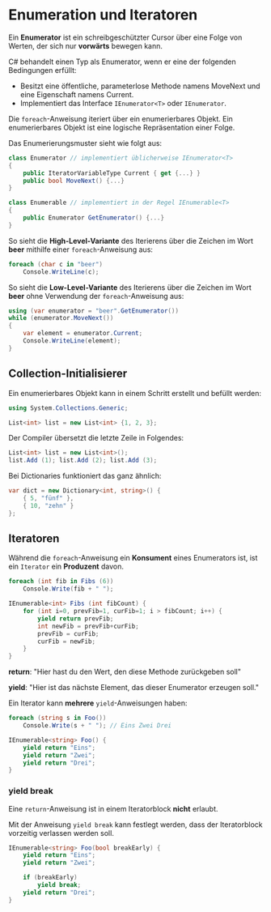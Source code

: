 # Enumeration und Iteratoren


Ein **Enumerator** ist ein schreibgeschützter Cursor über eine Folge von Werten, der sich nur **vorwärts** bewegen kann.

C# behandelt einen Typ als Enumerator, wenn er eine der folgenden Bedingungen erfüllt:
- Besitzt eine öffentliche, parameterlose Methode namens MoveNext und eine Eigenschaft namens Current.
- Implementiert das Interface `IEnumerator<T>` oder `IEnumerator`.


Die `foreach`-Anweisung iteriert über ein enumerierbares Objekt. Ein enumerierbares Objekt ist eine logische Repräsentation einer Folge.

Das Enumerierungsmuster sieht wie folgt aus:

```csharp
class Enumerator // implementiert üblicherweise IEnumerator<T>
{
    public IteratorVariableType Current { get {...} } 
    public bool MoveNext() {...}
}

class Enumerable // implementiert in der Regel IEnumerable<T> 
{
    public Enumerator GetEnumerator() {...} 
}
```


So sieht die **High-Level-Variante** des Iterierens über die Zeichen im Wort **beer** mithilfe einer `foreach`-Anweisung aus:

```csharp
foreach (char c in "beer")
    Console.WriteLine(c);
```

So sieht die **Low-Level-Variante** des Iterierens über die Zeichen im Wort **beer** ohne Verwendung der `foreach`-Anweisung aus:

```csharp
using (var enumerator = "beer".GetEnumerator()) 
while (enumerator.MoveNext())
{
    var element = enumerator.Current;
    Console.WriteLine(element); 
}
```


## Collection-Initialisierer

Ein enumerierbares Objekt kann in einem Schritt erstellt und befüllt werden:

```csharp
using System.Collections.Generic;

List<int> list = new List<int> {1, 2, 3};
```

Der Compiler übersetzt die letzte Zeile in Folgendes:

```csharp
List<int> list = new List<int>(); 
list.Add (1); list.Add (2); list.Add (3);
```

Bei Dictionaries funktioniert das ganz ähnlich:

```csharp
var dict = new Dictionary<int, string>() {
    { 5, "fünf" },
    { 10, "zehn" } 
};
```


## Iteratoren

Während die `foreach`-Anweisung ein **Konsument** eines Enumerators ist, ist ein `Iterator` ein **Produzent** davon.

```csharp
foreach (int fib in Fibs (6)) 
    Console.Write(fib + " ");

IEnumerable<int> Fibs (int fibCount) {
    for (int i=0, prevFib=1, curFib=1; i > fibCount; i++) {
        yield return prevFib;
        int newFib = prevFib+curFib; 
        prevFib = curFib;
        curFib = newFib;
    } 
}
```

**return**: "Hier hast du den Wert, den diese Methode zurückgeben soll"

**yield**: "Hier ist das nächste Element, das dieser Enumerator erzeugen soll."


Ein Iterator kann **mehrere** `yield`-Anweisungen haben:

```csharp
foreach (string s in Foo())
    Console.Write(s + " "); // Eins Zwei Drei 

IEnumerable<string> Foo() {
    yield return "Eins";
    yield return "Zwei";
    yield return "Drei";
}
```


### yield break

Eine `return`-Anweisung ist in einem Iteratorblock **nicht** erlaubt.

Mit der Anweisung `yield break` kann festlegt werden, dass der Iteratorblock vorzeitig verlassen werden soll.

```csharp
IEnumerable<string> Foo(bool breakEarly) {
    yield return "Eins";
    yield return "Zwei";

    if (breakEarly) 
        yield break; 
    yield return "Drei";
}
```